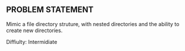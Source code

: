 ## PROBLEM STATEMENT

Mimic a file directory struture, with nested directories and the ability to create new directories.

Diffiulty: Intermidiate
